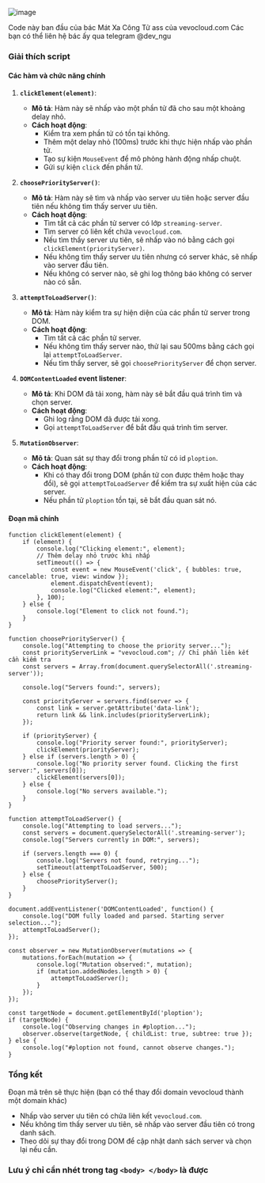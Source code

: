 ![image](https://github.com/user-attachments/assets/c854b293-9398-4a8c-b286-0756d8eb2a17)

Code này ban đầu của bác Mát Xa Công Tử ass của vevocloud.com
Các bạn có thể liên hệ bác ấy qua telegram @dev_ngu

### Giải thích script

#### Các hàm và chức năng chính

1.  **`clickElement(element)`**:
    
    -   **Mô tả**: Hàm này sẽ nhấp vào một phần tử đã cho sau một khoảng delay nhỏ.
    -   **Cách hoạt động**:
        -   Kiểm tra xem phần tử có tồn tại không.
        -   Thêm một delay nhỏ (100ms) trước khi thực hiện nhấp vào phần tử.
        -   Tạo sự kiện `MouseEvent` để mô phỏng hành động nhấp chuột.
        -   Gửi sự kiện `click` đến phần tử.
2.  **`choosePriorityServer()`**:
    
    -   **Mô tả**: Hàm này sẽ tìm và nhấp vào server ưu tiên hoặc server đầu tiên nếu không tìm thấy server ưu tiên.
    -   **Cách hoạt động**:
        -   Tìm tất cả các phần tử server có lớp `streaming-server`.
        -   Tìm server có liên kết chứa `vevocloud.com`.
        -   Nếu tìm thấy server ưu tiên, sẽ nhấp vào nó bằng cách gọi `clickElement(priorityServer)`.
        -   Nếu không tìm thấy server ưu tiên nhưng có server khác, sẽ nhấp vào server đầu tiên.
        -   Nếu không có server nào, sẽ ghi log thông báo không có server nào có sẵn.
3.  **`attemptToLoadServer()`**:
    
    -   **Mô tả**: Hàm này kiểm tra sự hiện diện của các phần tử server trong DOM.
    -   **Cách hoạt động**:
        -   Tìm tất cả các phần tử server.
        -   Nếu không tìm thấy server nào, thử lại sau 500ms bằng cách gọi lại `attemptToLoadServer`.
        -   Nếu tìm thấy server, sẽ gọi `choosePriorityServer` để chọn server.
4.  **`DOMContentLoaded` event listener**:
    
    -   **Mô tả**: Khi DOM đã tải xong, hàm này sẽ bắt đầu quá trình tìm và chọn server.
    -   **Cách hoạt động**:
        -   Ghi log rằng DOM đã được tải xong.
        -   Gọi `attemptToLoadServer` để bắt đầu quá trình tìm server.
5.  **`MutationObserver`**:
    
    -   **Mô tả**: Quan sát sự thay đổi trong phần tử có id `ploption`.
    -   **Cách hoạt động**:
        -   Khi có thay đổi trong DOM (phần tử con được thêm hoặc thay đổi), sẽ gọi `attemptToLoadServer` để kiểm tra sự xuất hiện của các server.
        -   Nếu phần tử `ploption` tồn tại, sẽ bắt đầu quan sát nó.
#### Đoạn mã chính

  
    function clickElement(element) {
        if (element) {
            console.log("Clicking element:", element);
            // Thêm delay nhỏ trước khi nhấp
            setTimeout(() => {
                const event = new MouseEvent('click', { bubbles: true, cancelable: true, view: window });
                element.dispatchEvent(event);
                console.log("Clicked element:", element);
            }, 100);
        } else {
            console.log("Element to click not found.");
        }
    }

    function choosePriorityServer() {
        console.log("Attempting to choose the priority server...");
        const priorityServerLink = "vevocloud.com"; // Chỉ phần liên kết cần kiểm tra
        const servers = Array.from(document.querySelectorAll('.streaming-server'));

        console.log("Servers found:", servers);

        const priorityServer = servers.find(server => {
            const link = server.getAttribute('data-link');
            return link && link.includes(priorityServerLink);
        });

        if (priorityServer) {
            console.log("Priority server found:", priorityServer);
            clickElement(priorityServer);
        } else if (servers.length > 0) {
            console.log("No priority server found. Clicking the first server:", servers[0]);
            clickElement(servers[0]);
        } else {
            console.log("No servers available.");
        }
    }

    function attemptToLoadServer() {
        console.log("Attempting to load servers...");
        const servers = document.querySelectorAll('.streaming-server');
        console.log("Servers currently in DOM:", servers);

        if (servers.length === 0) {
            console.log("Servers not found, retrying...");
            setTimeout(attemptToLoadServer, 500);
        } else {
            choosePriorityServer();
        }
    }

    document.addEventListener('DOMContentLoaded', function() {
        console.log("DOM fully loaded and parsed. Starting server selection...");
        attemptToLoadServer();
    });

    const observer = new MutationObserver(mutations => {
        mutations.forEach(mutation => {
            console.log("Mutation observed:", mutation);
            if (mutation.addedNodes.length > 0) {
                attemptToLoadServer();
            }
        });
    });

    const targetNode = document.getElementById('ploption');
    if (targetNode) {
        console.log("Observing changes in #ploption...");
        observer.observe(targetNode, { childList: true, subtree: true });
    } else {
        console.log("#ploption not found, cannot observe changes.");
    }



### Tổng kết

Đoạn mã trên sẽ thực hiện (bạn có thể thay đổi domain vevocloud thành một domain khác)
-   Nhấp vào server ưu tiên có chứa liên kết `vevocloud.com`.
-   Nếu không tìm thấy server ưu tiên, sẽ nhấp vào server đầu tiên có trong danh sách.
-   Theo dõi sự thay đổi trong DOM để cập nhật danh sách server và chọn lại nếu cần.

### Lưu ý chỉ cần nhét trong tag `<body> </body>` là được
